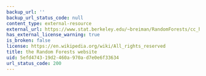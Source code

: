 ```yaml
---
backup_url: ''
backup_url_status_code: null
content_type: external-resource
external_url: https://www.stat.berkeley.edu/~breiman/RandomForests/cc_home.htm
has_external_license_warning: true
is_broken: false
license: https://en.wikipedia.org/wiki/All_rights_reserved
title: the Random Forests website
uid: 5efd4743-19d2-460a-970a-d7e0e6f33634
url_status_code: 200
---
```

